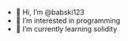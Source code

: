 - 👋 Hi, I’m @babski123
- 👀 I’m interested in programming
- 🌱 I’m currently learning solidity

<!---
babski123/babski123 is a ✨ special ✨ repository because its `README.md` (this file) appears on your GitHub profile.
You can click the Preview link to take a look at your changes.
--->
